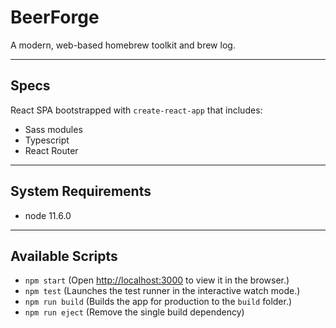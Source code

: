 # BeerForge
A modern, web-based homebrew toolkit and brew log.

---

## Specs
React SPA bootstrapped with `create-react-app` that includes:
- Sass modules
- Typescript
- React Router

___

## System Requirements

- node 11.6.0

___

## Available Scripts

- `npm start` (Open [http://localhost:3000](http://localhost:3000) to view it in the browser.)
- `npm test` (Launches the test runner in the interactive watch mode.)
- `npm run build` (Builds the app for production to the `build` folder.)
- `npm run eject` (Remove the single build dependency)